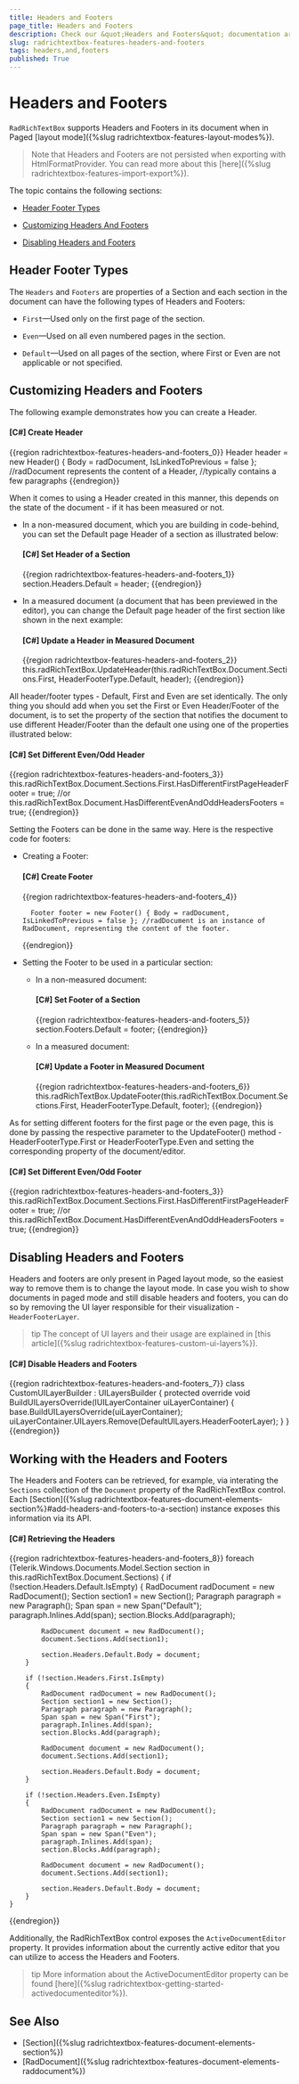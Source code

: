 ```yaml
---
title: Headers and Footers
page_title: Headers and Footers
description: Check our &quot;Headers and Footers&quot; documentation article for the RadRichTextBox {{ site.framework_name }} control.
slug: radrichtextbox-features-headers-and-footers
tags: headers,and,footers
published: True
---
```


# Headers and Footers

`RadRichTextBox` supports Headers and Footers in its document when in Paged [layout mode]({%slug radrichtextbox-features-layout-modes%}).

>Note that Headers and Footers are not persisted when exporting with HtmlFormatProvider. You can read more about this [here]({%slug radrichtextbox-features-import-export%}).

The topic contains the following sections:

* [Header Footer Types](#header-footer-types)

* [Customizing Headers And Footers](#customizing-headers-and-footers)

* [Disabling Headers and Footers](#disabling-headers-and-footers)

## Header Footer Types

The `Headers` and `Footers` are properties of a Section and each section in the document can have the following types of Headers and Footers:

* `First`&mdash;Used only on the first page of the section.

* `Even`&mdash;Used on all even numbered pages in the section.

* `Default`&mdash;Used on all pages of the section, where First or Even are not applicable or not specified.

## Customizing Headers and Footers

The following example demonstrates how you can create a Header.

#### __[C#] Create Header__
{{region radrichtextbox-features-headers-and-footers_0}}
	Header header = new Header() { Body = radDocument, IsLinkedToPrevious = false }; //radDocument represents the content of a Header, 
	                                                                                 //typically contains a few paragraphs
{{endregion}}

When it comes to using a Header created in this manner, this depends on the state of the document - if it has been measured or not.

* In a non-measured document, which you are building in code-behind, you can set the Default page Header of a section as illustrated below:

	#### __[C#] Set Header of a Section__
	{{region radrichtextbox-features-headers-and-footers_1}}
		section.Headers.Default = header;
	{{endregion}}

* In a measured document (a document that has been previewed in the editor), you can change the Default page header of the first section like shown in the next example:

	#### __[C#] Update a Header in Measured Document__
	{{region radrichtextbox-features-headers-and-footers_2}}
		this.radRichTextBox.UpdateHeader(this.radRichTextBox.Document.Sections.First, HeaderFooterType.Default, header);
	{{endregion}}

All header/footer types - Default, First and Even are set identically. The only thing you should add when you set the First or Even Header/Footer of the document, is to set the property of the section that notifies the document to use different Header/Footer than the default one using one of the properties illustrated below:
     
#### __[C#] Set Different Even/Odd Header__
{{region radrichtextbox-features-headers-and-footers_3}}
	this.radRichTextBox.Document.Sections.First.HasDifferentFirstPageHeaderFooter = true;
	//or
	this.radRichTextBox.Document.HasDifferentEvenAndOddHeadersFooters = true;
{{endregion}}

Setting the Footers can be done in the same way. Here is the respective code for footers:

* Creating a Footer:

	#### __[C#] Create Footer__
	{{region radrichtextbox-features-headers-and-footers_4}}

		Footer footer = new Footer() { Body = radDocument, IsLinkedToPrevious = false }; //radDocument is an instance of RadDocument, representing the content of the footer.
	{{endregion}}

* Setting the Footer to be used in a particular section:

    * In a non-measured document:

		#### __[C#] Set Footer of a Section__
		{{region radrichtextbox-features-headers-and-footers_5}}
			section.Footers.Default = footer;
		{{endregion}}

    * In a measured document:
		#### __[C#] Update a Footer in Measured Document__
		{{region radrichtextbox-features-headers-and-footers_6}}
			this.radRichTextBox.UpdateFooter(this.radRichTextBox.Document.Sections.First, HeaderFooterType.Default, footer);
		{{endregion}}

As for setting different footers for the first page or the even page, this is done by passing the respective parameter to the UpdateFooter() method - HeaderFooterType.First or HeaderFooterType.Even and setting the corresponding property of the document/editor.

#### __[C#] Set Different Even/Odd Footer__
{{region radrichtextbox-features-headers-and-footers_3}}
	this.radRichTextBox.Document.Sections.First.HasDifferentFirstPageHeaderFooter = true;
	//or
	this.radRichTextBox.Document.HasDifferentEvenAndOddHeadersFooters = true;
{{endregion}}

## Disabling Headers and Footers

Headers and footers are only present in Paged layout mode, so the easiest way to remove them is to change the layout mode. In case you wish to show documents in paged mode and still disable headers and footers, you can do so by removing the UI layer responsible for their visualization - `HeaderFooterLayer`.

>tip The concept of UI layers and their usage are explained in [this article]({%slug radrichtextbox-features-custom-ui-layers%}).

#### __[C#] Disable Headers and Footers__
{{region radrichtextbox-features-headers-and-footers_7}}
	class CustomUILayerBuilder : UILayersBuilder
	{
	    protected override void BuildUILayersOverride(IUILayerContainer uiLayerContainer)
	    {
	        base.BuildUILayersOverride(uiLayerContainer);
	        uiLayerContainer.UILayers.Remove(DefaultUILayers.HeaderFooterLayer);
	    }
	}
{{endregion}}

## Working with the Headers and Footers

The Headers and Footers can be retrieved, for example, via interating the `Sections` collection of the `Document` property of the RadRichTextBox control. Each [Section]({%slug radrichtextbox-features-document-elements-section%}#add-headers-and-footers-to-a-section) instance exposes this information via its API.

#### __[C#] Retrieving the Headers__
{{region radrichtextbox-features-headers-and-footers_8}}
	foreach (Telerik.Windows.Documents.Model.Section section in this.radRichTextBox.Document.Sections)
	{
	    if (!section.Headers.Default.IsEmpty)
	    {
	        RadDocument radDocument = new RadDocument();
	        Section section1 = new Section();
	        Paragraph paragraph = new Paragraph();
	        Span span = new Span("Default");
	        paragraph.Inlines.Add(span);
	        section.Blocks.Add(paragraph);
	
	        RadDocument document = new RadDocument();
	        document.Sections.Add(section1);
	
	        section.Headers.Default.Body = document;
	    }
	
	    if (!section.Headers.First.IsEmpty)
	    {
	        RadDocument radDocument = new RadDocument();
	        Section section1 = new Section();
	        Paragraph paragraph = new Paragraph();
	        Span span = new Span("First");
	        paragraph.Inlines.Add(span);
	        section.Blocks.Add(paragraph);
	
	        RadDocument document = new RadDocument();
	        document.Sections.Add(section1);
	
	        section.Headers.Default.Body = document;
	    }
	
	    if (!section.Headers.Even.IsEmpty)
	    {
	        RadDocument radDocument = new RadDocument();
	        Section section1 = new Section();
	        Paragraph paragraph = new Paragraph();
	        Span span = new Span("Even");
	        paragraph.Inlines.Add(span);
	        section.Blocks.Add(paragraph);
	
	        RadDocument document = new RadDocument();
	        document.Sections.Add(section1);
	
	        section.Headers.Default.Body = document;
	    }
	}
{{endregion}}

Additionally, the RadRichTextBox control exposes the `ActiveDocumentEditor` property. It provides information about the currently active editor that you can utilize to access the Headers and Footers.

>tip More information about the ActiveDocumentEditor property can be found [here]({%slug radrichtextbox-getting-started-activedocumenteditor%}).

## See Also  
 * [Section]({%slug radrichtextbox-features-document-elements-section%})  
 * [RadDocument]({%slug radrichtextbox-features-document-elements-raddocument%})